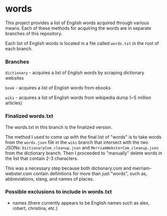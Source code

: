 # words
This project provides a list of English words acquired through various means. Each of these methods for acquiring the words are in separate branches of this repository.

Each list of English words is located in a file called `words.txt` in the root of each branch.

### Branches

`dictionary` - acquires a list of English words by scraping dictionary websites

`book` - acquires a list of English words from ebooks

`wiki` - acquires a list of English words from wikipedia dump (~5 million articles)


### Finalized words.txt

The words.txt in this branch is the finalized version.

The method I used to come up with the final list of "words" is to take words from the `words.json` file in the `wiki` branch that intersect with the two JSONs: `DictionaryCom_cleanup.json` and `MerriamWebsterCom_cleanup.json` from the dictionary branch. Then I proceeded to "manually" delete words in the list that contain 2-3 characters.

This was a necessary step because both dictionary.com and merriam-webster.com contain definitions for more than just "words", such as, abbreviations, slang, and names of places.

### Possible exclusions to include in words.txt

- names (there currently appears to be English names such as alex, robert, christina, etc.)

